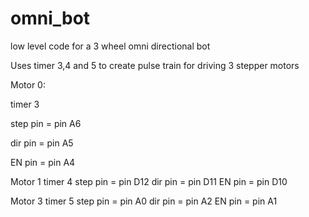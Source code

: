 # omni_bot
low level code for a 3 wheel omni directional bot

Uses timer 3,4 and 5 to create pulse train for driving 3 stepper motors


Motor 0:

timer 3

step pin = pin A6

dir pin = pin A5

EN pin = pin A4


Motor 1
timer 4
step pin = pin D12
dir pin = pin D11
EN pin = pin D10

Motor 3
timer 5
step pin = pin A0
dir pin = pin A2
EN pin = pin A1
